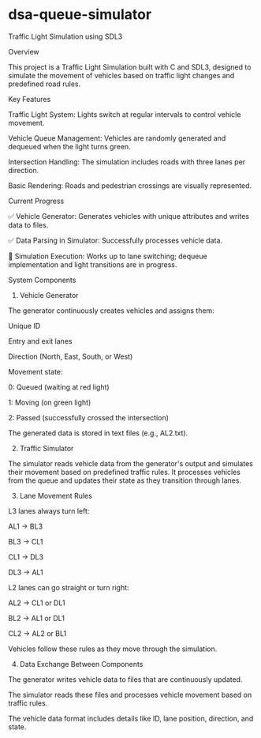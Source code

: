 # dsa-queue-simulator
Traffic Light Simulation using SDL3

Overview

This project is a Traffic Light Simulation built with C and SDL3, designed to simulate the movement of vehicles based on traffic light changes and predefined road rules.

Key Features

Traffic Light System: Lights switch at regular intervals to control vehicle movement.

Vehicle Queue Management: Vehicles are randomly generated and dequeued when the light turns green.

Intersection Handling: The simulation includes roads with three lanes per direction.

Basic Rendering: Roads and pedestrian crossings are visually represented.

Current Progress

✅ Vehicle Generator: Generates vehicles with unique attributes and writes data to files.

✅ Data Parsing in Simulator: Successfully processes vehicle data.

🚧 Simulation Execution: Works up to lane switching; dequeue implementation and light transitions are in progress.

System Components

1. Vehicle Generator

The generator continuously creates vehicles and assigns them:

Unique ID

Entry and exit lanes

Direction (North, East, South, or West)

Movement state:

0: Queued (waiting at red light)

1: Moving (on green light)

2: Passed (successfully crossed the intersection)

The generated data is stored in text files (e.g., AL2.txt).

2. Traffic Simulator

The simulator reads vehicle data from the generator's output and simulates their movement based on predefined traffic rules. It processes vehicles from the queue and updates their state as they transition through lanes.

3. Lane Movement Rules

L3 lanes always turn left:

AL1 → BL3

BL3 → CL1

CL1 → DL3

DL3 → AL1

L2 lanes can go straight or turn right:

AL2 → CL1 or DL1

BL2 → AL1 or DL1

CL2 → AL2 or BL1

Vehicles follow these rules as they move through the simulation.

4. Data Exchange Between Components

The generator writes vehicle data to files that are continuously updated.

The simulator reads these files and processes vehicle movement based on traffic rules.

The vehicle data format includes details like ID, lane position, direction, and state.
